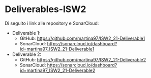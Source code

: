 # Deliverables-ISW2
Di seguito i link alle repository e SonarCloud:
- Deliverable 1: 
     - GitHub: https://github.com/martina97/ISW2_21-Deliverable1
     - SonarCloud: https://sonarcloud.io/dashboard?id=martina97_ISW2_21-Deliverable1
- Deliverable 2:
     - GitHub: https://github.com/martina97/ISW2_21-Deliverable2
     - SonarCloud: https://sonarcloud.io/dashboard?id=martina97_ISW2_21-Deliverable2
